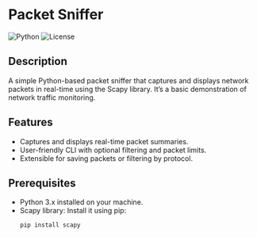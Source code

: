 # Packet Sniffer

![Python](https://img.shields.io/badge/python-3.x-blue)
![License](https://img.shields.io/badge/license-MIT-green)

## Description
A simple Python-based packet sniffer that captures and displays network packets in real-time using the Scapy library. It’s a basic demonstration of network traffic monitoring.

## Features
- Captures and displays real-time packet summaries.
- User-friendly CLI with optional filtering and packet limits.
- Extensible for saving packets or filtering by protocol.

## Prerequisites
- Python 3.x installed on your machine.
- Scapy library: Install it using pip:
  ```bash
  pip install scapy

